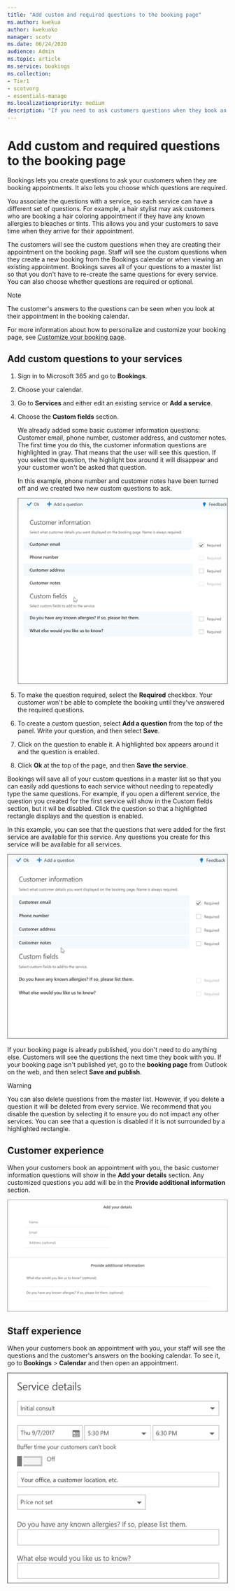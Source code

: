 ```yaml
---
title: "Add custom and required questions to the booking page"
ms.author: kwekua
author: kwekuako
manager: scotv
ms.date: 06/24/2020
audience: Admin
ms.topic: article
ms.service: bookings
ms.collection: 
- Tier1
- scotvorg
- essentials-manage
ms.localizationpriority: medium
description: "If you need to ask customers questions when they book an appointment with you online, you can add custom questions and required questions to the booking page."
---
```


# Add custom and required questions to the booking page

Bookings lets you create questions to ask your customers when they are booking appointments. It also lets you choose which questions are required.

You associate the questions with a service, so each service can have a different set of questions. For example, a hair stylist may ask customers who are booking a hair coloring appointment if they have any known allergies to bleaches or tints. This allows you and your customers to save time when they arrive for their appointment.

The customers will see the custom questions when they are creating their appointment on the booking page. Staff will see the custom questions when they create a new booking from the Bookings calendar or when viewing an existing appointment. Bookings saves all of your questions to a master list so that you don't have to re-create the same questions for every service. You can also choose whether questions are required or optional.

> [!NOTE]
> The customer's answers to the questions can be seen when you look at their appointment in the booking calendar.

For more information about how to personalize and customize your booking page, see [Customize your booking page](customize-booking-page.md).

## Add custom questions to your services

1. Sign in to Microsoft 365 and go to **Bookings**.

1. Choose your calendar.

1. Go to **Services** and either edit an existing service or **Add a service**.

1. Choose the **Custom fields** section.

   We already added some basic customer information questions: Customer email, phone number, customer address, and customer notes. The first time you do this, the customer information questions are highlighted in gray. That means that the user will see this question. If you select the question, the highlight box around it will disappear and your customer won't be asked that question.

   In this example, phone number and customer notes have been turned off and we created two new custom questions to ask.

   ![Image of custom questions screen.](../media/bookings-questions-custom-fields.png)

1. To make the question required, select the **Required** checkbox. Your customer won't be able to complete the booking until they've answered the required questions.

1. To create a custom question, select **Add a question** from the top of the panel. Write your question, and then select **Save**.

1. Click on the question to enable it. A highlighted box appears around it and the question is enabled.

1. Click **Ok** at the top of the page, and then **Save the service**.

Bookings will save all of your custom questions in a master list so that you can easily add questions to each service without needing to repeatedly type the same questions. For example, if you open a different service, the question you created for the first service will show in the Custom fields section, but it wil be disabled. Click the question so that a highlighted rectangle displays and the question is enabled.

In this example, you can see that the questions that were added for the first service are available for this service. Any questions you create for this service will be available for all services.

   ![Image of questions that appear for multiple services.](../media/bookings-questions-services.png)

If your booking page is already published, you don't need to do anything else. Customers will see the questions the next time they book with you. If your booking page isn't published yet, go to the **booking page** from Outlook on the web, and then select **Save and publish**.

> [!WARNING]
> You can also delete questions from the master list. However, if you delete a question it will be deleted from every service. We recommend that you disable the question by selecting it to ensure you do not impact any other services. You can see that a question is disabled if it is not surrounded by a highlighted rectangle.

## Customer experience

When your customers book an appointment with you, the basic customer information questions will show in the **Add your details** section. Any customized questions you add will be in the **Provide additional information** section.

![Image of what customers see when questions are enabled.](../media/bookings-questions-customer.png)

## Staff experience

When your customers book an appointment with you, your staff will see the questions and the customer's answers on the booking calendar. To see it, go to **Bookings** \> **Calendar** and then open an appointment.

![Image of what staff see when questions are enabled.](../media/bookings-questions-staff.png)
